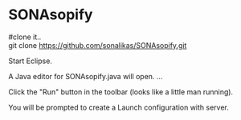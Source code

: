 # SONAsopify

#clone it..<br>
git clone https://github.com/sonalikas/SONAsopify.git 

Start Eclipse.<br>

A Java editor for SONAsopify.java will open. ...<br>

Click the "Run" button in the toolbar (looks like a little man running).<br>

You will be prompted to create a Launch configuration with server.
